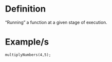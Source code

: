 # Definition

“Running” a function at a given stage of execution.
# Example/s

`multiplyNumbers(4,5);`
